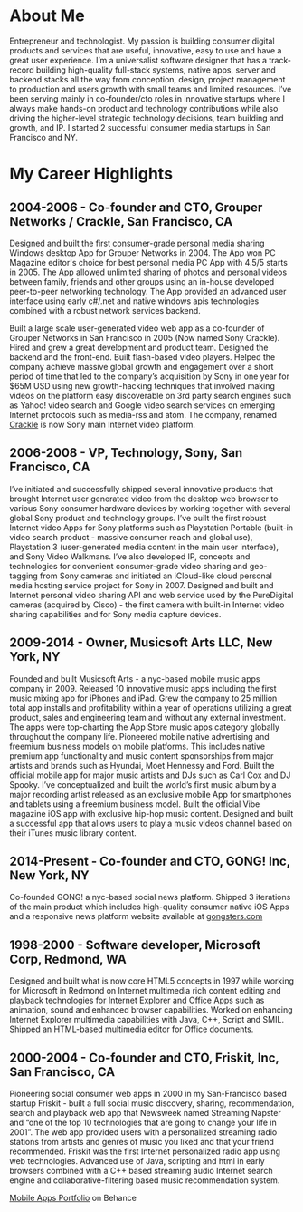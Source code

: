 # About Me
Entrepreneur and technologist. My passion is building consumer digital products and services that are useful, innovative, easy to use and have a great user experience. I’m a universalist software designer that has a track-record building high-quality full-stack systems, native apps, server and backend stacks all the way from conception, design, project management to production and users growth with small teams and limited resources. I’ve been serving mainly in co-founder/cto roles in innovative startups where I always make hands-on product and technology contributions while also driving the higher-level strategic technology decisions, team building and growth, and IP. I started 2 successful consumer media startups in San Francisco and NY.

# My Career Highlights

## 2004-2006 - Co-founder and CTO, Grouper Networks / Crackle, San Francisco, CA
Designed and built the first consumer-grade personal media sharing Windows desktop App for Grouper Networks in 2004. The App won PC Magazine editor's choice for best personal media PC App with 4.5/5 starts in 2005. The App allowed unlimited sharing of photos and personal videos between family, friends and other groups using an in-house developed peer-to-peer networking technology. The App provided an advanced user interface using early c#/.net and native windows apis technologies combined with a robust network services backend.

Built a large scale user-generated video web app as a co-founder of Grouper Networks in San Francisco in 2005 (Now named Sony Crackle). Hired and grew a great development and product team. Designed the backend and the front-end. Built flash-based video players. Helped the company achieve massive global growth and engagement over a short period of time that led to the company’s acquisition by Sony in one year for $65M USD using new growth-hacking techniques that involved making videos on the platform easy discoverable on 3rd party search engines such as Yahoo! video search and Google video search services on emerging Internet protocols such as media-rss and atom. The company, renamed [Crackle](http://crackle.com) is now Sony main Internet video platform.

## 2006-2008 - VP, Technology, Sony, San Francisco, CA
I’ve initiated and successfully shipped several innovative products that brought Internet user generated video from the desktop web browser to various Sony consumer hardware devices by working together with several global Sony product and technology groups. I’ve built the first robust Internet video Apps for Sony platforms such as Playstation Portable (built-in video search product - massive consumer reach and global use), Playstation 3 (user-generated media content in the main user interface), and Sony Video Walkmans. I’ve also developed IP, concepts and technologies for convenient consumer-grade video sharing and geo-tagging from Sony cameras and initiated an iCloud-like cloud personal media hosting service project for Sony in 2007. Designed and built and Internet personal video sharing API and web service used by the PureDigital cameras (acquired by Cisco)  - the first camera with built-in Internet video sharing capabilities and for Sony media capture devices. 

## 2009-2014 - Owner, Musicsoft Arts LLC, New York, NY
Founded and built Musicsoft Arts - a nyc-based mobile music apps company in 2009. Released 10 innovative music apps including the first music mixing app for iPhones and iPad. Grew the company to 25 million total app installs and profitability within a year of operations utilizing a great product, sales and engineering team and without any external investment. The apps were top-charting the App Store music apps category globally throughout the company life. Pioneered mobile native advertising and freemium business models on mobile platforms. This includes native premium app functionality and music content sponsorships from major artists and brands such as Hyundai, Moet Hennessy and Ford. Built the official mobile app for major music artists and DJs such as Carl Cox and DJ Spooky. I’ve conceptualized and built the world’s first music album by a major recording artist released as an exclusive mobile App for smartphones and tablets using a freemium business model. Built the official Vibe magazine iOS app with exclusive hip-hop music content. Designed and built a successful app that allows users to play a music videos channel based on their iTunes music library content.

## 2014-Present - Co-founder and CTO, GONG! Inc, New York, NY
Co-founded GONG! a nyc-based social news platform. Shipped 3 iterations of the main product which includes high-quality consumer native iOS Apps and a responsive news platform website available at [gongsters.com](https://gongsters.com)

## 1998-2000 - Software developer, Microsoft Corp, Redmond, WA
Designed and built what is now core HTML5 concepts in 1997 while working for Microsoft in Redmond on Internet multimedia rich content editing and playback technologies for Internet Explorer and Office Apps such as animation, sound and enhanced browser capabilities. Worked on enhancing Internet Explorer multimedia capabilities with Java, C++, Script and SMIL. Shipped an HTML-based multimedia editor for Office documents.

## 2000-2004 - Co-founder and CTO, Friskit, Inc, San Francisco, CA
Pioneering social consumer web apps in 2000 in my San-Francisco based startup Friskit - built a full social music discovery, sharing, recommendation, search and playback web app that Newsweek named Streaming Napster and “one of the top 10 technologies that are going to change your life in 2001”. The web app provided users with a personalized streaming radio stations from artists and genres of music you liked and that your friend recommended. Friskit was the first Internet personalized radio app using web technologies. Advanced use of Java, scripting and html in early browsers combined with a C++ based streaming audio Internet search engine and collaborative-filtering based music recommendation system.

[Mobile Apps Portfolio](https://www.behance.net/aviveyal07926b) on Behance


